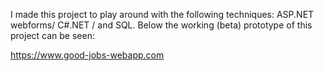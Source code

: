 I made this project to play around with the following techniques: ASP.NET webforms/ C#.NET / and SQL.
Below the working (beta) prototype of this project can be seen:

https://www.good-jobs-webapp.com
